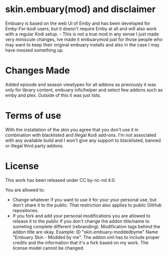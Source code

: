 # skin.embuary(mod) and disclaimer
Embuary is based on the web UI of Emby and has been developed for Emby-For-kodi users, but it doesn't require Emby at all and will also work with a regular Kodi setup.
      - This is not a true mod in any sense I just made very miniscule changes, Ive made it embuarymod just for those people who may want to keep their original embuary installs           and also in the case I may have messed something up.
      
# Changes Made
Added episode and season viewtypes for all addons as previously it was only for library content, embuary info/helper and select few addons such as emby and plex. Outside of this it was just lists.

# Terms of use
With the installation of the skin you agree that you don't use it in combination with blacklisted and illegal Kodi add-ons.
I'm not associated with any available build and I won't give any support to blacklisted, banned or illegal third party addons.

# License
This work has been released under CC by-nc-nd 4.0.

You are allowed to:
- Change whatever if you want to use it for your your personal use, but don't share it to the public. That restriction also applies to public GitHub repositories.
- If you fork and add your personal modifications you are allowed to release it to the public if you don't change the addon title/name to someting complete different (rebranding). Modification tags behind the addon title are okay. Example: ID "skin.embuary-moddedbyme" Name "Embuary Skin - Modded by me". The addon.xml has to include proper credits and the information that it's a fork based on my work. The license model cannot be changed.
